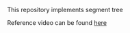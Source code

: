 This repository implements segment tree

Reference video can be found [here](https://www.youtube.com/watch?v=ZBHKZF5w4YU)
